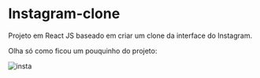 # Instagram-clone
Projeto em React JS baseado em criar um clone da interface do Instagram. 

Olha só como ficou um pouquinho do projeto:

![insta](https://user-images.githubusercontent.com/99970374/170590576-f4093e76-771f-4ee0-854d-6c3080ec7713.jpeg)
